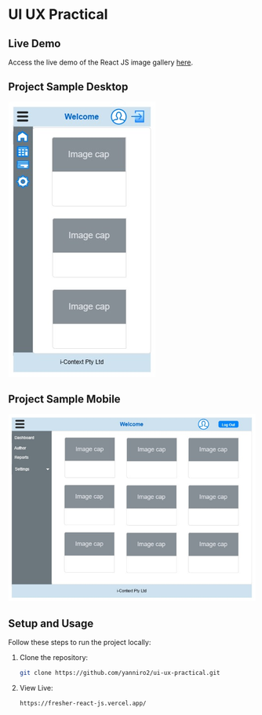 # UI UX Practical

## Live Demo
Access the live demo of the React JS image gallery [here](https://fresher-react-js.vercel.app/).

## Project Sample Desktop
![Project Sample](/image/sample%201.png)

## Project Sample Mobile
![Project Sample](/image/sample%202.png)




## Setup and Usage
Follow these steps to run the project locally:

1. Clone the repository:
   ```bash
   git clone https://github.com/yanniro2/ui-ux-practical.git

2. View Live:
   ```sh
   https://fresher-react-js.vercel.app/